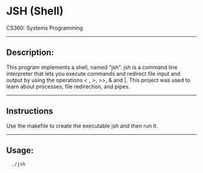 # JSH (Shell)

CS360: Systems Programming

------------
Description:
------------
This program implements a shell, named "jsh".
jsh is a command line interpreter that lets you execute commands and redirect 
file input and output by using the operations < , >, >>, & and |. This project
was used to learn about processes, file redirection, and pipes.

------------
Instructions
------------
Use the makefile to create the executable jsh and then run it.

------
Usage:
------

      ./jsh
      
      

